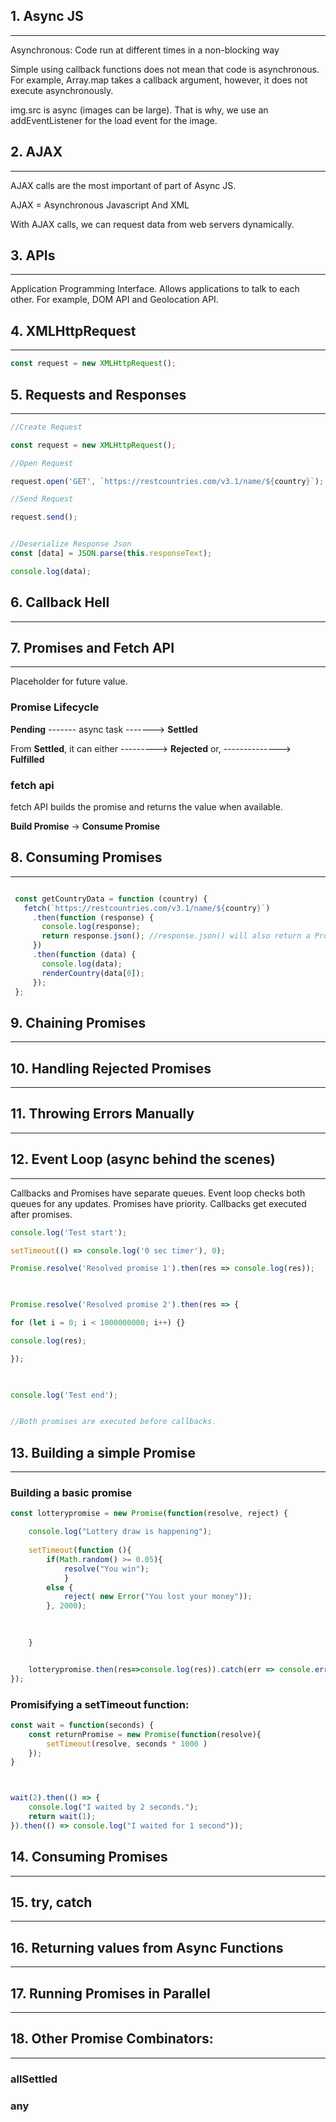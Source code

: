 ## 1. Async JS
---
Asynchronous: Code run at different times in a non-blocking way

Simple using callback functions does not mean that code is asynchronous.
For example, Array.map takes a callback argument, however, it does not execute asynchronously.


img.src is async (images can be large).
That is why, we use an addEventListener for the load event for the image.

## 2. AJAX
---
AJAX calls are the most important of part of Async JS.

AJAX = Asynchronous Javascript And XML

With AJAX calls, we can request data from web servers dynamically.


## 3. APIs
---
Application Programming Interface.
Allows applications to talk to each other.
For example, DOM API and Geolocation API.


## 4. XMLHttpRequest
---
```js
const request = new XMLHttpRequest();
```
## 5. Requests and Responses
---
```js
//Create Request

const request = new XMLHttpRequest();

//Open Request

request.open('GET', `https://restcountries.com/v3.1/name/${country}`);

//Send Request

request.send();


//Deserialize Response Json
const [data] = JSON.parse(this.responseText);

console.log(data);
```

## 6. Callback Hell
---



## 7. Promises and Fetch API
---
Placeholder for future value.

### Promise Lifecycle


**Pending** ------- async task ------->  **Settled**   


From **Settled**, it can either ---------> **Rejected**
or, --------------> **Fulfilled**

### fetch api 
fetch API builds the promise and returns the value when available.

**Build Promise**       ->      **Consume Promise** 

## 8. Consuming Promises
---
```js

 const getCountryData = function (country) {
   fetch(`https://restcountries.com/v3.1/name/${country}`)
     .then(function (response) {
       console.log(response);
       return response.json(); //response.json() will also return a Promise
     })
     .then(function (data) {
       console.log(data);
       renderCountry(data[0]);
     });
 };

```

## 9. Chaining Promises
---


## 10. Handling Rejected Promises
---



## 11. Throwing Errors Manually
---


## 12. Event Loop (async behind the scenes)
---
Callbacks and Promises have separate queues.
Event loop checks both queues for any updates.
Promises have priority. Callbacks get executed after promises.
```javascript
console.log('Test start');

setTimeout(() => console.log('0 sec timer'), 0);

Promise.resolve('Resolved promise 1').then(res => console.log(res));

  

Promise.resolve('Resolved promise 2').then(res => {

for (let i = 0; i < 1000000000; i++) {}

console.log(res);

});

  

console.log('Test end');


//Both promises are executed before callbacks.
```


## 13. Building a simple Promise
---

### Building a basic promise
```javascript
const lotterypromise = new Promise(function(resolve, reject) {

	console.log("Lottery draw is happening");
	
	setTimeout(function (){
		if(Math.random() >= 0.05){
			resolve("You win");
			}
		else {
			reject( new Error("You lost your money"));
		}, 2000);
	

	
	}


	lotterypromise.then(res=>console.log(res)).catch(err => console.error(err));
});

```

### Promisifying a setTimeout function:

```javascript
const wait = function(seconds) {
	const returnPromise = new Promise(function(resolve){
		setTimeout(resolve, seconds * 1000 )
	});
}



wait(2).then(() => {
	console.log("I waited by 2 seconds.");
	return wait(1);
}).then(() => console.log("I waited for 1 second"));

```
## 14. Consuming Promises
---


## 15. try, catch
---


## 16. Returning values from Async Functions
---


## 17. Running Promises in Parallel
---


## 18. Other Promise Combinators:
---
### allSettled

### any


